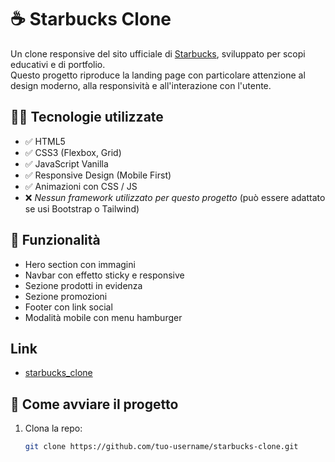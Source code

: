 # ☕ Starbucks Clone

Un clone responsive del sito ufficiale di [Starbucks](https://www.starbucks.com/), sviluppato per scopi educativi e di portfolio.  
Questo progetto riproduce la landing page con particolare attenzione al design moderno, alla responsività e all'interazione con l'utente.

## 🧑‍💻 Tecnologie utilizzate

- ✅ HTML5
- ✅ CSS3 (Flexbox, Grid)
- ✅ JavaScript Vanilla
- ✅ Responsive Design (Mobile First)
- ✅ Animazioni con CSS / JS
- ❌ *Nessun framework utilizzato per questo progetto* (può essere adattato se usi Bootstrap o Tailwind)

## 🧩 Funzionalità

- Hero section con immagini 
- Navbar con effetto sticky e responsive
- Sezione prodotti in evidenza
- Sezione promozioni
- Footer con link social
- Modalità mobile con menu hamburger

## Link 
- [starbucks_clone](https://emanuelezii.github.io/Starbuck_Clone_html_css/) 

## 🚀 Come avviare il progetto

1. Clona la repo:
   ```bash
   git clone https://github.com/tuo-username/starbucks-clone.git
